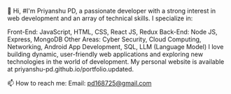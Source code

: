 👋 Hi, #I'm Priyanshu PD, a passionate developer with a strong interest in web development and an array of technical skills. I specialize in:

Front-End: JavaScript, HTML, CSS, React JS, Redux
Back-End: Node JS, Express, MongoDB
Other Areas: Cyber Security, Cloud Computing, Networking, Android App Development, SQL, LLM (Language Model)
I love building dynamic, user-friendly web applications and exploring new technologies in the world of development. My personal website is available at priyanshu-pd.github.io/portfolio.updated.

📫 How to reach me:
Email: pd168725@gmail.com
